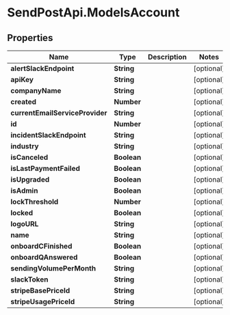 # SendPostApi.ModelsAccount

## Properties
Name | Type | Description | Notes
------------ | ------------- | ------------- | -------------
**alertSlackEndpoint** | **String** |  | [optional] 
**apiKey** | **String** |  | [optional] 
**companyName** | **String** |  | [optional] 
**created** | **Number** |  | [optional] 
**currentEmailServiceProvider** | **String** |  | [optional] 
**id** | **Number** |  | [optional] 
**incidentSlackEndpoint** | **String** |  | [optional] 
**industry** | **String** |  | [optional] 
**isCanceled** | **Boolean** |  | [optional] 
**isLastPaymentFailed** | **Boolean** |  | [optional] 
**isUpgraded** | **Boolean** |  | [optional] 
**isAdmin** | **Boolean** |  | [optional] 
**lockThreshold** | **Number** |  | [optional] 
**locked** | **Boolean** |  | [optional] 
**logoURL** | **String** |  | [optional] 
**name** | **String** |  | [optional] 
**onboardCFinished** | **Boolean** |  | [optional] 
**onboardQAnswered** | **Boolean** |  | [optional] 
**sendingVolumePerMonth** | **String** |  | [optional] 
**slackToken** | **String** |  | [optional] 
**stripeBasePriceId** | **String** |  | [optional] 
**stripeUsagePriceId** | **String** |  | [optional] 


